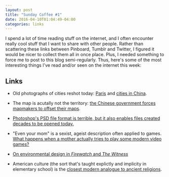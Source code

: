 ```yaml
---
layout: post
title: "Sunday Coffee #1"
date: 2016-04-10T01:04:49-04:00
categories: links
---
```


I spend a lot of time reading stuff on the internet, and I often encounter really cool stuff that I want to share with other people. Rather than scattering these links between Pinboard, Tumblr and Twitter, I figured it would be nicer to collect them all in once place. Plus, I needed something to force me to post to this blog semi-regularly. Thus, here's some of the most interesting things I've read and/or seen on the internet this week:

## Links

- Old photographs of cities reshot today: [Paris](http://golem13.fr/paris-fenetres-histoire/) and [cities in China](http://petapixel.com/2016/04/09/reshot-old-photos-see-china-changed-100-years/).

- The map is acutally not the territory: [the Chinese government forces mapmakers to offset their maps](http://www.travelandleisure.com/articles/digital-maps-skewed-china).

- [Photoshop's PSD file format is terrible, but it also enables files created decades to be opened today.](https://posts.postlight.com/fun-photoshop-file-format-facts-edbc1374c715)

- "Even your mom" is a sexist, ageist description often applied to games. [What happens when a mother actually tries to play some modern video games?](https://www.rockpapershotgun.com/2016/03/04/even-your-mom/)

- [On environmental design in *Firewatch* and *The Witness*](http://www.blog.radiator.debacle.us/2016/03/a-history-and-triumph-of-environment.html)

- American culture (the sort that's taught explictly and implicity in elementary school) is the [closest modern analogue to ancient religions](http://slatestarcodex.com/2016/04/08/a-theory-of-religion/).
